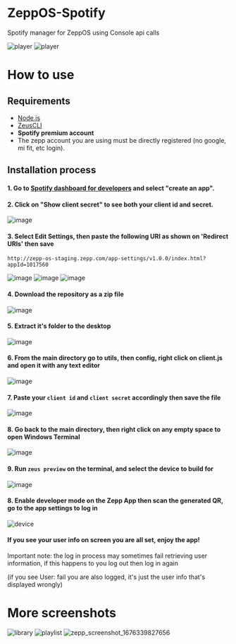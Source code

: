 # ZeppOS-Spotify
Spotify manager for ZeppOS using Console api calls 

![player](https://user-images.githubusercontent.com/62400508/219872494-9af74f2c-5053-448b-93b6-92e3d3ebfbf0.png)
![player](https://user-images.githubusercontent.com/62400508/219872502-7ebde99c-2596-4136-b21f-faadb2ba2f18.png)

# How to use

## Requirements

* [Node.js](https://youtu.be/MrJkkG-yt7A?t=23)
* [ZeusCLI](https://docs.zepp.com/docs/guides/tools/cli/#installing-the-zeus-cli)
* __Spotify premium account__
* The zepp account you are using must be directly registered (no google, mi fit, etc login).

## Installation process

#### 1. Go to [Spotify dashboard for developers](https://developer.spotify.com/dashboard/applications) and select "create an app".

#### 2. Click on "Show client secret" to see both your client id and secret.
![image](https://user-images.githubusercontent.com/62400508/218193119-a8d260e2-8ba9-4441-87d8-0cfa81d44344.png)

#### 3. Select Edit Settings, then paste the following URI as shown on 'Redirect URIs' then save
`http://zepp-os-staging.zepp.com/app-settings/v1.0.0/index.html?appId=1017560`

![image](https://user-images.githubusercontent.com/62400508/218193247-40511909-9e62-4122-a704-067f32d4a815.png)
![image](https://github.com/juan518munoz/ZeppOS-Spotify/assets/62400508/1a5c386b-03e2-45da-9390-4f86aee9a2ce)
![image](https://user-images.githubusercontent.com/62400508/218193505-9808331f-9a60-4bb9-930c-423e8d2b83de.png)

#### 4. Download the repository as a zip file
![image](https://user-images.githubusercontent.com/62400508/218191548-60a85e03-a04d-4614-ba88-cd47e46bbc70.png)

#### 5. Extract it's folder to the desktop
![image](https://user-images.githubusercontent.com/62400508/218191809-8ee83c3a-ce5d-4f32-9a9c-110cf9309d11.png)

#### 6. From the main directory go to utils, then config, right click on client.js and open it with any text editor
![image](https://user-images.githubusercontent.com/62400508/218192244-e9775779-ce6b-40c1-8dd9-958639c72444.png)

#### 7. Paste your `client id` and `client secret` accordingly then save the file
![image](https://user-images.githubusercontent.com/62400508/218193819-23b1dc9c-14bb-4a46-93a6-accf605272ff.png)

#### 8. Go back to the main directory, then right click on any empty space to open Windows Terminal
![image](https://user-images.githubusercontent.com/62400508/218194401-edd87cf2-accc-4aed-a064-bbe2913c29ea.png)

#### 9. Run `zeus preview` on the terminal, and select the device to build for
![image](https://user-images.githubusercontent.com/62400508/218194662-457b8f27-42af-4070-a187-0338cd1b0cca.png)

#### 8. Enable developer mode on the Zepp App then scan the generated QR, go to the app settings to log in
![device](https://user-images.githubusercontent.com/62400508/218196156-f082b4bd-3802-4696-b3cd-37cb2e704392.png)

#### If you see your user info on screen you are all set, enjoy the app!

Important note: the log in process may sometimes fail retrieving user information, if this happens to you log out then log in again 

(if you see User: fail you are also logged, it's just the user info that's displayed wrongly)

# More screenshots

![library](https://user-images.githubusercontent.com/62400508/219872523-a98ad1d2-562d-451a-98ea-163b538fee9e.png)
![playlist](https://user-images.githubusercontent.com/62400508/219872527-62458c29-d42a-4e36-bb82-5c29ed638a8d.png)
![zepp_screenshot_1676339827656](https://user-images.githubusercontent.com/62400508/219872568-35f91900-1e6f-4533-97c2-117754ef31a5.png)



